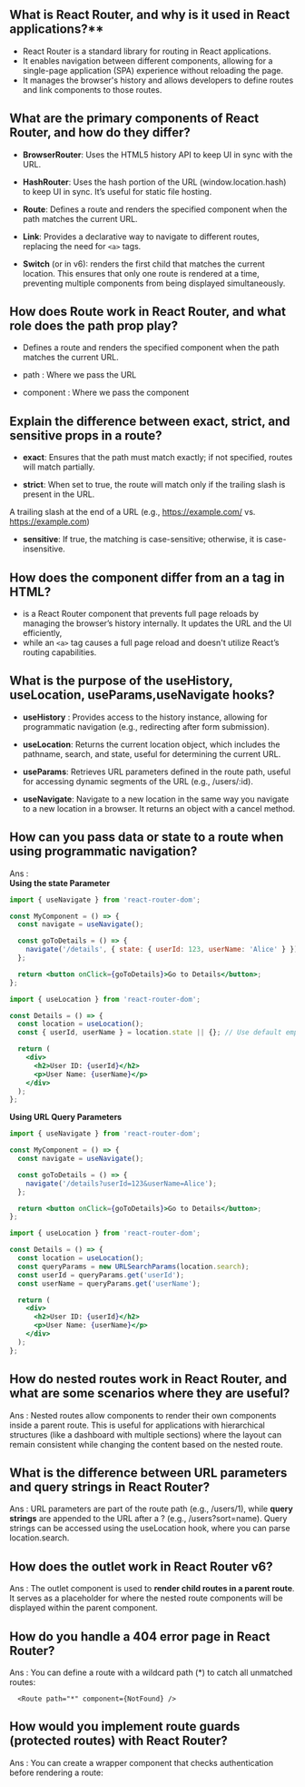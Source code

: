 
## What is React Router, and why is it used in React applications?**
   - React Router is a standard library for routing in React applications.
   - It enables navigation between different components, allowing for a single-page application (SPA) experience without reloading the page.
   -  It manages the browser's history and allows developers to define routes and link components to those routes.

## What are the primary components of React Router, and how do they differ?

  - **BrowserRouter**: Uses the HTML5 history API to keep UI in sync with the URL.

   - **HashRouter**: Uses the hash portion of the URL (window.location.hash) to keep UI in sync. It’s useful for static file hosting.

   - **Route**: Defines a route and renders the specified component when the path matches the current URL.

   - **Link**: Provides a declarative way to navigate to different routes, replacing the need for `<a>` tags.

   - **Switch** (or <Routes> in v6): renders the first child <Route> that matches the current location. This ensures that only one route is rendered at a time, preventing multiple components from being displayed simultaneously.

## How does Route work in React Router, and what role does the path prop play?
   - Defines a route and renders the specified component when the path matches the current URL.

   - path : Where we pass the URL

   - component : Where we pass the component

## Explain the difference between exact, strict, and sensitive props in a route?

   - **exact**: Ensures that the path must match exactly; if not specified, routes will match partially.

   - **strict**: When set to true, the route will match only if the trailing slash is present in the URL.

   
   A trailing slash at the end of a URL (e.g., https://example.com/ vs. https://example.com) 
   
   - **sensitive**: If true, the matching is case-sensitive; otherwise, it is case-insensitive.

## How does the <Link> component differ from an a tag in HTML?
   - <Link> is a React Router component that prevents full page reloads by managing the browser’s history internally. It updates the URL and the UI efficiently, 
   - while an ``<a>`` tag causes a full page reload and doesn't utilize React’s routing capabilities.

## What is the purpose of the useHistory, useLocation, useParams,useNavigate hooks?

  - **useHistory** : Provides access to the history instance, allowing for programmatic navigation (e.g., redirecting after form submission).

   - **useLocation**: Returns the current location object, which includes the pathname, search, and state, useful for determining the current URL.

   - **useParams**: Retrieves URL parameters defined in the route path, useful for accessing dynamic segments of the URL (e.g., /users/:id).

   - **useNavigate**: Navigate to a new location in the same way you navigate to a new location in a browser. It returns an object with a cancel method.


## How can you pass data or state to a route when using programmatic navigation?

Ans :  
**Using the state Parameter**
```jsx
import { useNavigate } from 'react-router-dom';

const MyComponent = () => {
  const navigate = useNavigate();

  const goToDetails = () => {
    navigate('/details', { state: { userId: 123, userName: 'Alice' } });
  };

  return <button onClick={goToDetails}>Go to Details</button>;
};

```
```jsx
import { useLocation } from 'react-router-dom';

const Details = () => {
  const location = useLocation();
  const { userId, userName } = location.state || {}; // Use default empty object to avoid errors

  return (
    <div>
      <h2>User ID: {userId}</h2>
      <p>User Name: {userName}</p>
    </div>
  );
};

```
**Using URL Query Parameters**

```jsx
import { useNavigate } from 'react-router-dom';

const MyComponent = () => {
  const navigate = useNavigate();

  const goToDetails = () => {
    navigate('/details?userId=123&userName=Alice');
  };

  return <button onClick={goToDetails}>Go to Details</button>;
};

```

```jsx
import { useLocation } from 'react-router-dom';

const Details = () => {
  const location = useLocation();
  const queryParams = new URLSearchParams(location.search);
  const userId = queryParams.get('userId');
  const userName = queryParams.get('userName');

  return (
    <div>
      <h2>User ID: {userId}</h2>
      <p>User Name: {userName}</p>
    </div>
  );
};

```

## How do nested routes work in React Router, and what are some scenarios where they are useful?

Ans : Nested routes allow components to render their own <Route> components inside a parent route. This is useful for applications with hierarchical structures (like a dashboard with multiple sections) where the layout can remain consistent while changing the content based on the nested route.


## What is the difference between URL parameters and query strings in React Router?

Ans : URL parameters are part of the route path (e.g., /users/1), while **query strings** are appended to the URL after a ? (e.g., /users?sort=name). Query strings can be accessed using the useLocation hook, where you can parse location.search.


## How does the outlet work in React Router v6?

Ans : The outlet component is used to **render child routes in a parent route**. It serves as a placeholder for where the nested route components will be displayed within the parent component.


## How do you handle a 404 error page in React Router?
   
Ans : You can define a route with a wildcard path (*) to catch all unmatched routes:
      
      <Route path="*" component={NotFound} />
      

## How would you implement route guards (protected routes) with React Router?

Ans : You can create a wrapper component that checks authentication before rendering a route:
